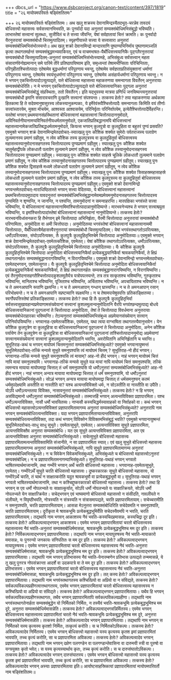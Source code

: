 +++
dbcs_url = "https://www.dsbcproject.org/canon-text/content/397/1819"
title = "२६ मायोपमपरिवर्तः षड्विंशतितमः"

+++
२६ मायोपमपरिवर्तः षड्विंशतितमः।
अथ खलु शक्रस्य देवानामिन्द्रस्यैतदभूत्-चरन्नेव तावदयं बोधिसत्त्वो महासत्त्वः सर्वसत्त्वानभिभवति, कः पुनर्वादो यदा अनुत्तरां सम्यक्संबोधिमभिसंबुद्धो भविष्यति। लाभास्तेषां सत्त्वानां सुलब्धाः, सुजीवितं च ते सत्त्वा जीवन्ति, येषां सर्वज्ञतायां चित्तं क्रामति। कः पुनर्वादो यैरनुत्तरायां सम्यक्संबोधौ चित्तमुत्पादितम्। स्पृहणीयास्ते सत्त्वा ये सत्त्वसारा अनुत्तरां सम्यक्संबोधिमभिसंभोत्स्यन्ते॥
अथ खलु शक्रो देवानामिन्द्रो मान्दारवाणि पुष्पाण्यभिनिर्माय पुष्पाणामञ्जलिं कृत्वा तथागतमर्हन्तं सम्यक्संबुद्धमभ्यवाकिरत्, एवं च वाचमभाषत-यैर्बोधिसत्त्वयानिकैः पुद्गलैरनुत्तरायां सम्यक्संबोधौ चित्तमुत्पादितम्-अनुत्तरां सम्यक्संबोधिमभिसंभोत्स्यामहे, अभिसंबुध्य सर्वसत्त्वान् महता संसारार्णवेनोह्यमानान् समे पारिमे तीरे प्रतिष्ठापयिष्याम इति, समृध्यन्तां तेषामभीप्सिताः परिचिन्तिताः, परिगृहीताश्चित्तोत्पादाः एतेषामेव बुद्धधर्माणां परिपूरणाय भवन्तु, एतेषामेव सर्वज्ञताप्रतिसंयुक्तानां धर्माणां परिपूरणाय भवन्तु, एतेषामेव स्वयंभूधर्माणां परिपूरणाय भवन्तु, एतेषामेव असंहार्यधर्माणां परिपूरणाय भवन्तु। न मे भगवन् एकचित्तोत्पादोऽप्युत्पद्यते, यत्ते बोधिसत्त्वा महासत्त्वा महाकरुणया समन्वागता विवर्तेरन् अनुत्तरायाः सम्यक्संबोधेरिति। न मे भगवन् एकचित्तोत्पादोऽप्युत्पद्यते यत्ते बोधिसत्त्वयानिकाः पुद्गला अनुत्तरां सम्यक्संबोधिमभिसंबोद्धुं संप्रस्थिताः, ततो विवर्तेरन्। इति यद्भूयस्या मात्रया प्रणिधिं जनयिष्यन्त्यनुत्तरायां सम्यक्संबोधौ इमानि संसारावचराणि दुःखानि सत्त्वानां संपश्यन्तः।
तत्कस्य हेतोः? तया महाकरुणया अर्थकामा हितकामा हि ते सदेवमानुषासुरस्य लोकस्यानुकम्पकाः, ये इमैरेवंरूपैश्चित्तोत्पादैः समन्वागताः किमिति वयं तीर्णाः सत्त्वांस्तारयेम, मुक्ता मोचयेम, आश्वस्ता आश्वासयेम, परिनिर्वृताः परिनिर्वापयेम, इत्येतैश्चित्तोत्पादैर्विहरन्ति। यस्तेषां भगवन् प्रथमयानसंप्रस्थितानां बोधिसत्त्वानां महासत्त्वानां चित्तोत्पादाननुमोदते, अविनिवर्तनीयानामप्यविनिवर्तनीयधर्मतामनुमोदते, एकजातिप्रतिबद्धानामपि बोधिसत्त्वानां महासत्त्वानामेकजातिप्रतिबद्धधर्मतामनुमोदते, कियत्स भगवन् कुलपुत्रो वा कुलदुहिता वा बहुतरं पुण्यं प्रसवति? एवमुक्ते भगवान् शक्रं देवानामिन्द्रमेतदवोचत्-स्यात्खलु पुनः कौशिक शक्येत सुमेरोः पर्वतराजस्य पलाग्रेण तुल्यमानस्य प्रमाणं ग्रहीतुम्, न त्वेव कौशिक तस्य कुलपुत्रस्य वा कुलदुहितुर्वा बोधिसत्त्वस्य महासत्त्वस्यानुमोदनासहगतस्य चित्तोत्पादस्य पुण्यप्रमाणं ग्रहीतुम्। स्यात्खलु पुनः कौशिक शक्येत चातुर्महाद्वीपके लोकधातौ पलाग्रेण तुल्यमाने प्रमाणं ग्रहीतुम्, न त्वेव कौशिक तस्यानुमोदनासहगस्य चित्तोत्पादस्य पुण्यप्रमाणं ग्रहीतुम्। स्यात्खलु पुनः कौशिक शक्येत साहस्रे चूलिके लोकधातौ तुल्यमाने पलाग्रेण प्रमाणं ग्रहीतुम्, न त्वेव कौशिक तस्यानुमोदनासहगतस्य चित्तोत्पादस्य पुण्यप्रमाणं ग्रहीतुम्। स्यात्खलु पुनः कौशिक शक्येत द्विसाहस्रे मध्यमे लोकधातौ पलाग्रेण तुल्यमाने प्रमाणं ग्रहीतुम्, न त्वेव कौशिक तस्यानुमोदनासहगतस्य चित्तोत्पादस्य पुण्यप्रमाणं ग्रहीतुम्। स्यात्खलु पुनः कौशिक शक्येत त्रिसाहस्रमहासाहस्रे लोकधातौ तुल्यमाने पलाग्रेण प्रमाणं ग्रहीतुम्, न त्वेव कौशिक तस्य कुलपुत्रस्य वा कुलदुहितुर्वा बोधिसत्त्वस्य महासत्त्वस्यानुमोदनासहगतस्य चित्तोत्पादस्य पुण्यप्रमाणं ग्रहीतुम्॥
एवमुक्ते शक्रो देवानामिन्द्रो भगवन्तमेतदवोचत्-माराधिष्ठितास्ते भगवन् सत्त्वा वेदितव्याः, ये बोधिसत्त्वानां महासत्त्वानां प्रथमचित्तोत्पादमुपादाय यावदनुत्तरां सम्यक्संबोधिमभिसंबुद्धानामेवमप्रमेयमनुमोदनासहगतस्य चित्तोत्पादस्य पुण्यमिति न शृण्वन्ति, न जानन्ति, न पश्यन्ति, तामनुमोदनां न समन्वाहरन्ति। मारपक्षिका भगवंस्ते सत्त्वा भविष्यन्ति, ये बोधिसत्त्वानां महासत्त्वानामिमांश्चित्तोत्पादान्नानुमोदिष्यन्ते। मारभवनेभ्यश्च ते भगवन् सत्त्वाश्च्युता भविष्यन्ति, य इमांश्चित्तोत्पादांस्तेषां बोधिसत्त्वानां महासत्त्वानां नानुमोदिष्यन्ते। तत्कस्य हेतोः? मारभवनविध्वंसनकरा हि तैर्भगवन् इमे चित्तोत्पादा अभिनिर्हृताः, यैरमी चित्तोत्पादा अनुत्तरायां सम्यक्संबोधौ परिणामिताः, अनुमोदिता वा अमी चित्तोपादाः। अनुमोदितव्या भगवंस्तेषां बोधिसत्त्वानां महासत्त्वानाममी चित्तोत्पादाः, यैर्बोधिसत्त्वैर्महासत्त्वैरनुत्तरायां सम्यक्संबोधौ चित्तमुत्पादितम्। येषां भगवंस्तथागतोऽपरित्यक्तः, धर्मोऽपरित्यक्तः, संघोऽपरित्यक्तः, तैः कुलपुत्रैः कुलदुहितृभिश्चेमे चित्तोत्पादा अनुमोदितव्याः॥
एवमुक्ते भगवान् शक्रं देवानामिन्द्रमेतदवोचत्-एवमेतत्कौशिक, एवमेतत्। येषां कौशिक तथागतोऽपरित्यक्तः, धर्मोऽपरित्यक्तः, संघोऽपरित्यक्तः, तैः कुलपुत्रैः कुलदुहितृभिश्चेमे चित्तोत्पादा अनुमोदितव्याः। यैः कौशिक कुलपुत्रैः कुलदुहितृभिश्चेमे चित्तोपादा अनुमोदिता बोधिसत्त्वयानिकैर्वा प्रत्येकबुद्धयानिकैर्वा श्रावकयानिकैर्वा, ते क्षिप्रं तथागतानर्हतः सम्यक्संबुद्धानारागयिष्यन्ति, न विरागयिष्यन्ति। एवमुक्ते शक्रो देवानामिन्द्रो भगवन्तमेतदवोचत्-एवमेतद्भगवन्, एवमेतत्सुगत। यैः कुलपुत्रैः कुलदुहितृभिश्चेमे चित्तोत्पादा अनुमोदिता बोधिसत्त्वयानिकैर्वा प्रत्येकबुद्धयानिकैर्वा श्रावकयानिकैर्वा, ते क्षिप्रं तथागतानर्हतः सम्यक्संबुद्धानारागयिष्यन्ति, न विरागयिष्यन्ति। एवं तैरनुमोदनासहगतैश्चित्तोत्पादकुशलमूलैर्यत्र यत्रोपपत्स्यन्ते, तत्र तत्र सत्कृताश्च भविष्यन्ति, गुरुकृताश्च भविष्यन्ति, मानिताश्च भविष्यन्ति, पूजिताश्च भविष्यन्ति, अर्चिताश्च भविष्यन्ति, अपचायिताश्च भविष्यन्ति। न च ते अमनआपानि रूपाणि द्रक्ष्यन्ति। न च ते अमनआपान् गन्धान् घ्रास्यन्ति। न च ते अमनआपान् रसान् परिभोक्ष्यन्ते। न च ते अमनआपानि स्प्रष्टव्यानि स्प्रक्ष्यन्ति। न च तेषामपायेषूपपत्तिः प्रतिकाङ्क्षितव्या। स्वर्गोपपत्तिस्तेषां प्रतिकाङ्क्षितव्या। तत्कस्य हेतोः? तथा हि तैः कुलपुत्रैः कुलदुहितृभिर्वा सर्वसत्त्वसुखावहान्यप्रमेयाणामसंख्येयानां सत्त्वानां कुशलमूलान्यनुमोदितानि यैरपि भगवंश्छन्दमुत्पाद्य बोधये बोधिसत्त्वयानिकानां पुद्गलानां ते चित्तोत्पादा अनुमोदिताः, तेषां ते चित्तोत्पादा विवर्धमाना अनुत्तरायाः सम्यक्संबोधेराहारका भविष्यन्ति। तेऽप्यनुत्तरां सम्यक्संबोधिमभिसंबुध्य अप्रमेयानसंख्येयान् सत्त्वान् परिनिर्वापयिष्यन्ति। भगवानाह-एवमेतत्कौशिकः, एवमेतत्, यथा त्वया वाग्भाषिता तथागतस्यैवानुभावेन। येन कौशिक कुलपुत्रेण वा कुलदुहित्रा वा बोधिसत्त्वयानिकानां पुद्गलानां ते चित्तोत्पादा अनुमोदिताः, अनेन कौशिक पर्यायेण तेन कुलपुत्रेण वा कुलदुहित्रा वा बोधिसत्त्वयानिकानां पुद्गलानां तांश्चित्तोत्पादाननुमोद्य अप्रमेयाणां सत्त्वानामसंख्येयानां सत्त्वानां कुशलमूलान्यनुमोदितानि भवन्ति, अवरोपितानि अभिनिर्हृतानि च भवन्ति॥
सुभूतिराह-कथं च भगवन् मायोपमं चित्तमनुत्तरां सम्यक्संबोधिमभिसंबुध्यते? एवमुक्ते भगवानायुष्मन्तं सुभूतिमेतदवोचत्-तत्किं मन्यसे सुभूते समनुपश्यसि त्वं मायोपमं चित्तम् ? सुभूतिराह-नो हीदं भगवन्। भगवानाह-तत्किं मन्यसे सुभूते समनुपश्यसि त्वं मायाम्? आह-नो हीदं भगवन्। नाहं भगवन् मायोपमं चित्तं नापि मायां समनुपश्यामि। भगवानाह-तत्किं मन्यसे सुभूते यन्न मायां नापि मायोपमं चित्तं समनुपश्यसि, तत्किं त्वमन्यत्र मायाया मायोपमाद्वा चित्तात् तं धर्मं समनुपश्यसि यो धर्मोऽनुत्तरां सम्यक्संबोधिमभिसंबुध्यते? आह-नो हीदं भगवन्। नाहं भगवन् अन्यत्र मायाया  मायोपमाद्वा चित्तात् तं धर्मं समनुपश्यामि, यो धर्मोऽनुत्तरां सम्यक्संबोधिमभिसंबुध्यते। सोऽहं भगवन् अन्यत्र मायाया मायोपमाद्वा चित्तात् तं धर्मसमनुश्यन् कतमं धर्ममुपदेक्ष्यामि अस्तीति वा नास्तीति वा? यश्च अत्यन्तविविक्तो धर्मः, न सोऽस्तीति वा नास्तीति वा उपैति। योऽपि धर्मोऽत्यन्ततया विविक्तः, नासावनुत्तरां सम्यक्संबोधिमभिसंबुध्यते। तत्कस्य हेतोः? न हि भगवन् असंविद्यमानो धर्मोऽनुत्तरां सम्यक्संबोधिमभिसंबुध्यते। तस्मात्तर्हि भगवन् अत्यन्तविविक्ता प्रज्ञापारमिता। यश्च धर्मोऽत्यन्तविविक्तः, नासौ धर्मो भावयितव्यः।
नाप्यसौ कस्यचिद्धर्मस्यावाहको वा निर्वाहको वा। कथं भगवन् बोधिसत्त्वो महासत्त्वोऽत्यन्तविविक्तां प्रज्ञापारमितामागम्य अनुत्तरां सम्यक्संबोधिमभिसंबुध्यते? अनुत्तरापि नाम भगवन् सम्यक्संबोधिरत्यन्तविविक्ता। यदा भगवन् प्रज्ञापारमिताप्यत्यन्तविविक्ता, अनुत्तरापि सम्यक्संबोधिरत्यन्तविविक्ता, तदा कथं भगवन् विविक्तेन विविक्तमभिसंबुद्धं भवति? एवमुक्ते भगवानायुष्मन्तं सुभूतिमेतदवोचत्-साधु साधु सुभूते। एवमेतत्सुभूते, एवमेतत्। अत्यन्तविविक्ता सुभूते प्रज्ञापारमिता, अत्यन्तविविक्तैव अनुत्तरा सम्यक्संबोधिः। यत एव सुभूते अत्यन्तविविक्ता प्रज्ञापारमिता, अत एव अत्यन्तविविक्ता अनुत्तरा सम्यक्संबोधिरभिसंबुध्यते। सचेत्सुभूते बोधिसत्त्वो महासत्त्वः प्रज्ञापारमितामत्यन्तविविक्तामिति संजानीते, न सा प्रज्ञापारमिता स्यात्। एवं खलु सुभूते बोधिसत्त्वो महासत्त्वः प्रज्ञापारमितामागम्य अनुत्तरां सम्यक्संबोधिमभिसंबुध्यते, नापि सुभूते प्रज्ञापारमितामागम्य अनुत्तरां सम्यक्संबोधिमभिसंबुध्यते। न च विवेकेन विवेकमभिसंबुध्यते, अभिसंबुध्यते च बोधिसत्त्वो महासत्त्वोऽनुत्तरां सम्यक्संबोधिम्। न च प्रज्ञापारमितामनागम्याभिसंबुध्यते॥
सुभूतिराह-यथाहं भगवन् भगवतो भाषितस्यार्थमाजानामि, तथा गम्भीरे भगवन् अर्थे चरति बोधिसत्त्वो महासत्त्वः। भगवानाह-एवमेतत्सुभूते, एवमेतत्। गम्भीरेऽर्थें सुभूते चरति बोधिसत्त्वो महासत्त्वः। दुष्करकारकः सुभूते बोधिसत्त्वो महासत्त्वः, यो गम्भीरेऽर्थे चरति, तं चार्थं न साक्षात्करोति यदुत श्रावकभूमौ वा प्रत्येकबुद्धभूमौ वा॥
सुभूतिराह-यथाहं भगवन् भगवतो भाषितस्यार्थमाजानामि, तथा न कश्चिद्दुष्करकारको बोधिसत्त्वो महासत्त्वः। तत्कस्य हेतोः? तथा हि भगवन् स एव धर्मो नोपलभ्यते यः साक्षात्कुर्यात्, सोऽपि धर्मो नोपलभ्यते यः साक्षात्क्रियते, सोऽपि धर्मो नोपलभ्यते येन साक्षात्क्रियेत। सचेद्भगवन् एवं भाष्यमाणो बोधिसत्त्वो महासत्त्वो न संसीदति, नावलीयते न संलीयते, न विपृष्ठीभवति, नोत्रस्यति न संत्रस्यति न संत्रासमापद्यते, चरति प्रज्ञापारमितायाम्। सचेच्चरामीति न समनुपश्यति, चरति प्रज्ञापारमितायाम्। आसन्ना मेऽनुत्तरा सम्यक्संबोधिरिति सचेदेवमति न समनुपश्यति, चरति प्रज्ञापारमितायाम्। दूरीकृता मे श्रावकभूमिः प्रत्येकबुद्धभूमिर्वेति सचेदस्यैवमपि न भवति, चरति प्रज्ञापारमितायाम्। तद्यथापि नाम भगवन् आकाशस्य नैवं भवति-कस्यचिदहमासन्नः, कस्यचिद्वा दूर इति। तत्कस्य हेतोः? अविकल्पत्वाद्भगवन् आकाशस्य। एवमेव भगवन् प्रज्ञापारमितायां चरतो बोधिसत्त्वस्य महासत्त्वस्य नैवं भवति-अनुत्तरां सम्यक्सबोधिर्ममासन्ना, श्रावकभूमिः प्रत्येकबुद्धभूमिश्च मम दूर इति। तत्कस्य हेतोः? निर्विकल्पत्वाद्भगवन् प्रज्ञापारमितायाः।
तद्यथापि नाम भगवन् मायापुरुषस्य नैवं भवति-मायाकारो ममासन्नः, यः पुनरन्यो जनकायः संनिपतितः स मम दूर इति। तत्कस्य हेतोः? अविकल्पत्वाद्भगवन् मायापुरुषस्य। एवमेव भगवन् प्रज्ञापारमितायां चरतो बोधिसत्त्वस्य महासत्त्वस्य नैवं भवति-अनुत्तरा सम्यक्संबोधिर्ममासन्ना, श्रावकभूमिः प्रत्येकबुद्धभूमिश्च मम दूर इति। तत्कस्य हेतोः? अविकल्पत्वाद्भगवन् प्रज्ञापारमितायाः। तद्यथापि नाम भगवन् प्रतिभासस्य नैवं भवति-येनारम्बणेन प्रतिभास उत्पद्यते तन्ममासन्ने, ये तु खलु पुनरत्र नोपसंक्रान्ता आदर्शे वा उदकपात्रे वा ते मम दूर इति। तत्कस्य हेतोः? अविकल्पत्वाद्भगवन् प्रतिभासस्य। एवमेव भगवन् प्रज्ञापारमितायां चरतो बोधिसत्त्वस्य महासत्त्वस्य नैवं भवति-अनुत्तरा सम्यक्संबोधिर्ममासन्ना, श्रावकभूमिः प्रत्येकबुद्धभूमिश्च मम दूर इति। तत् कस्य हेतोः? अविकल्पत्वाद्भगवन् प्रज्ञापारमितायाः। तद्यथापि नाम भगवंस्तथागतस्य कश्चित्प्रियो वा अप्रियो वा न संविद्यते, तत्कस्य हेतोः? सर्वकल्पविकल्पप्रहीणत्वात्तथागतस्य, एवमेव भगवन् प्रज्ञापारमितायां चरतो बोधिसत्त्वस्य महासत्त्वस्य न कश्चित्प्रियो वा अप्रियो वा संविद्यते। तत्कस्य हेतोः? अविकल्पत्वाद्भगवन् प्रज्ञापारमितायाः। यथैव हि भगवन् सर्वकल्पविकल्पप्रहीणस्तथागतः, तथैव भगवन् प्रज्ञापारमितापि सर्वकल्पविकल्पप्रहीणा। तद्यथापि नाम भगवंस्तथागतेनार्हता सम्यक्संबुद्धेन यो निर्मितको निर्मितः, न तस्यैवं भवति-श्रावकभूमिः प्रत्येकबुद्धभूमिश्च मम दूरे, अनुत्तरा सम्यक्संबोधिर्ममासन्नेति। तत्कस्य हेतोः? अविकल्पत्वाद्भगवन्निर्मितस्य। एवमेव भगवन् बोधिसत्त्वस्य महासत्त्वस्य प्रज्ञापारमितां चरतो नैवं भवति-श्रावकभूमिः प्रत्येकबुद्धभूमिश्च मम दूरे, अनुत्तरा सम्यक्संबोधिर्ममासन्नेति। तत्कस्य हेतोः? अविकल्पत्वादेव भगवन् प्रज्ञापारमितायाः।
तद्यथापि नाम भगवन् स निर्मितको यस्य कृत्यस्य कृतशो निर्मितः, तत्कृत्यं करोति। स च निर्मितकोऽविकल्पः। तत्कस्य हेतोः? अविकल्पत्वादेव निर्मितस्य। एवमेव भगवन् बोधिसत्त्वो महासत्त्वो यस्य कृत्यस्य कृतश इमां प्रज्ञापारमितां भावयति, तच्च कृत्यं करोति, सा च प्रज्ञापारमिता अविकल्पा। तत्कस्य हेतोः? अविकल्पत्वादेव भगवन् प्रज्ञापारमितायाः। तद्यथापि नाम भगवन् दक्षेण पलगण्डेन वा पलगण्डान्तेवासिना वा दारुमयी स्त्री वा पुरुषो वा यन्त्रयुक्तः कृतो भवेत्। स यस्य कृत्यस्यार्थाय कृतः, तच्च कृत्यं करोति। स च दारुसंघातोऽविकल्पः। तत्कस्य हेतोः? अविकल्पत्वादेव भगवन् दारुसंघातस्य। एवमेव भगवन् बोधिसत्त्वो महासत्त्वो यस्य कृत्यस्य कृतश इमां प्रज्ञापारमितां भावयति, तच्च कृत्यं करोति, सा च प्रज्ञापारमिता अविकल्पा। तत्कस्य हेतोः? अविकल्पत्वादेव भगवन् अस्याः प्रज्ञापारमिताया इति॥
आर्याष्टसाहस्रिकायां प्रज्ञापारमितायां मायोपमपरिवर्तो नाम षड्विंशतितमः॥
